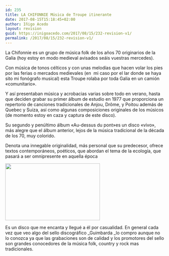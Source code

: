 ```yaml
---
id: 235
title: LA CHIFONNIE Música de Troupe itinerante
date: 2017-08-15T15:18:45+02:00
author: Iñigo Acedo
layout: revision
guid: https://inigoacedo.com/2017/08/15/232-revision-v1/
permalink: /2017/08/15/232-revision-v1/
---
```

La Chifonnie es un grupo de música folk de los años 70 originarios de la Galia (hoy estoy en modo medieval avisados seáis vuestras mercedes).

<!--more-->

Con música de tonos célticos y con unas melodías que hacen volar los pies por las ferias o mercados medievales (en  mi caso por el lar donde se haya sito mi fonógrafo musical) esta Troupe rolaba por toda Galia en un camión &#171;comunitario&#187;.

Y así presentaban música y acrobacias varias sobre todo en verano, hasta que deciden grabar su primer álbum de estudio en 1977 que proporciona un repertorio de canciones tradicionales de Anjou, Drôme, y Poitou además de Quebec y Suiza, así como algunas composiciones originales de los músicos (de momento estoy en caza y captura de este disco).

Su segundo y penúltimo álbum &#171;Au-dessus du pont&#187;es un disco &#171;vivo&#187;, más alegre que el álbum anterior, lejos de la música tradicional de la década de los 70, muy colorido.

Denota una innegable originalidad, más personal que su predecesor, ofrece textos contemporáneos, poéticos, que abordan el tema de la ecología, que pasará a ser omnipresente en aquella época

[<img class="alignnone size-medium wp-image-233" src="https://inigoacedo.com/wp-content/uploads/2017/08/ScreenHunter_3-300x180.bmp" alt="" width="300" height="180" srcset="https://inigoacedo.com/wp-content/uploads/2017/08/ScreenHunter_3-300x180.bmp 300w, https://inigoacedo.com/wp-content/uploads/2017/08/ScreenHunter_3-768x460.bmp 768w, https://inigoacedo.com/wp-content/uploads/2017/08/ScreenHunter_3-1024x613.bmp 1024w, https://inigoacedo.com/wp-content/uploads/2017/08/ScreenHunter_3.bmp 1088w" sizes="(max-width: 300px) 100vw, 300px" />](https://inigoacedo.com/wp-content/uploads/2017/08/ScreenHunter_3.bmp)

Es un disco que me encanta y llegué a él por casualidad. En general cada vez que veo algo del sello discográfico _Guimbarda _lo compro aunque no lo conozca ya que las grabaciones son de calidad y los promotores del sello son grandes conocedores de la música folk, country y rock mas tradicionales.